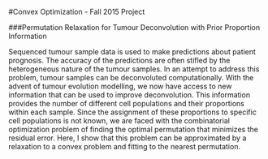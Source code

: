 #Convex Optimization - Fall 2015 Project

###Permutation Relaxation for Tumour Deconvolution with Prior Proportion Information

Sequenced tumour sample data is used to make predictions about patient prognosis. The accuracy of the predictions are often stifled by the heterogeneous nature of the tumour samples. In an attempt to address this problem, tumour samples can be deconvoluted computationally. With the advent of tumour evolution modelling, we now have access to new information that can be used to improve deconvolution. This information provides the number of different cell populations and their proportions within each sample. Since the assignment of these proportions to specific cell populations is not known, we are faced with the combinatorial optimization problem of finding the optimal permutation that minimizes the residual error. Here, I show that this problem can be approximated by a relaxation to a convex problem and fitting to the nearest permutation.
